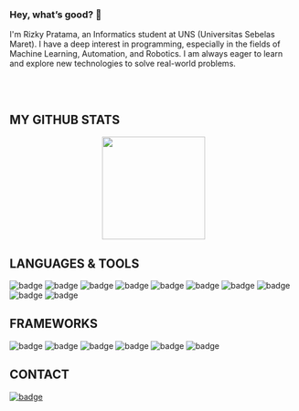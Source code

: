 ### Hey, what’s good? 👋

I'm Rizky Pratama, an Informatics student at UNS (Universitas Sebelas Maret). I have a deep interest in programming, especially in the fields of Machine Learning, Automation, and Robotics. I am always eager to learn and explore new technologies to solve real-world problems.

<br>
<br>

## MY GITHUB STATS

<p align="center">
  <img height="180em" src="https://github-readme-stats.vercel.app/api/top-langs?username=rickosong&show_icons=true&locale=en&layout=compact&theme=dark" align="center"/>
</p>

## LANGUAGES & TOOLS

![badge](https://img.shields.io/badge/C-00599C?style=for-the-badge&logo=c&logoColor=white)
![badge](https://img.shields.io/badge/C++-00599C?style=for-the-badge&logo=cplusplus&logoColor=white)
![badge](https://img.shields.io/badge/Java-007396?style=for-the-badge&logo=java&logoColor=white)
![badge](https://img.shields.io/badge/PHP-777BB4?style=for-the-badge&logo=php&logoColor=white)
![badge](https://img.shields.io/badge/Python-3776AB?style=for-the-badge&logo=python&logoColor=white)
![badge](https://img.shields.io/badge/MySQL-00000F?style=for-the-badge&logo=mysql&logoColor=white)
![badge](https://img.shields.io/badge/JavaScript-F7DF1E?style=for-the-badge&logo=javascript&logoColor=black)
![badge](https://img.shields.io/badge/Linux-FCC624?style=for-the-badge&logo=linux&logoColor=black)
![badge](https://img.shields.io/badge/Mission%20Planner-008080?style=for-the-badge&logoColor=white)
![badge](https://img.shields.io/badge/ROS-22314E?style=for-the-badge&logo=ros&logoColor=white)

## FRAMEWORKS

![badge](https://img.shields.io/badge/Laravel-FF2D20?style=for-the-badge&logo=laravel&logoColor=white)
![badge](https://img.shields.io/badge/ROS-22314E?style=for-the-badge&logo=ros&logoColor=white)
![badge](https://img.shields.io/badge/Tailwind_CSS-06B6D4?style=for-the-badge&logo=tailwindcss&logoColor=white)
![badge](https://img.shields.io/badge/Bootstrap-563D7C?style=for-the-badge&logo=bootstrap&logoColor=white)
![badge](https://img.shields.io/badge/CodeIgniter-EF4223?style=for-the-badge&logo=codeigniter&logoColor=white)
![badge](https://img.shields.io/badge/Python_Frameworks-306998?style=for-the-badge&logo=python&logoColor=white)

## CONTACT

<a href="https://www.instagram.com/prtmrzk.y/"> ![badge](https://img.shields.io/badge/Instagram-E4405F?style=for-the-badge&logo=instagram&logoColor=white) </a>


<!---
Pratamarizkyphe/Pratamarizkyphe is a ✨ special ✨ repository because its `README.md` (this file) appears on your GitHub profile.
You can click the Preview link to take a look at your changes.
--->
